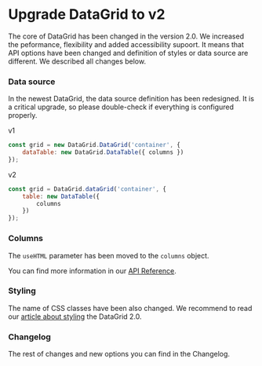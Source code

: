 Upgrade DataGrid to v2
===
The core of DataGrid has been changed in the version 2.0. We increased the peformance, flexibility and added accessibility supoort. It means that API options have been changed and definition of styles or data source are different. We described all changes below. 

### Data source
In the newest DataGrid, the data source definition has been redesigned. It is a critical upgrade, so please double-check if everything is configured properly.

v1
```js
const grid = new DataGrid.DataGrid('container', {
    dataTable: new DataGrid.DataTable({ columns })
});
```

v2
```js
const grid = DataGrid.dataGrid('container', {
    table: new DataTable({
        columns
    })
});
```

### Columns
The `useHTML` parameter has been moved to the `columns` object.

You can find more information in our [API Reference](https://api.highcharts.com/dashboards/typedoc/interfaces/DataGrid_DataGridOptions.IndividualColumnOptions.html#useHTML).

### Styling
The name of CSS classes have been also changed. We recommend to read our [article about styling](https://www.highcharts.com/docs/datagrid/style-by-css) the DataGrid 2.0.

### Changelog
The rest of changes and new options you can find in the Changelog.